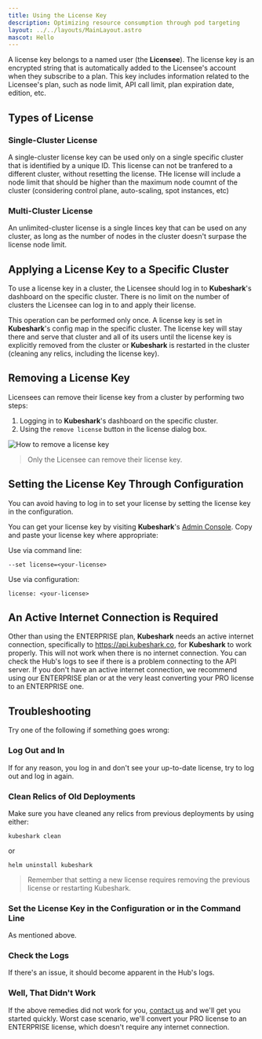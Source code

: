 ```yaml
---
title: Using the License Key  
description: Optimizing resource consumption through pod targeting  
layout: ../../layouts/MainLayout.astro  
mascot: Hello
---
```


A license key belongs to a named user (the **Licensee**). The license key is an encrypted string that is automatically added to the Licensee's account when they subscribe to a plan. This key includes information related to the Licensee's plan, such as node limit, API call limit, plan expiration date, edition, etc.

## Types of License

### Single-Cluster License

A single-cluster license key can be used only on a single specific cluster that is identified by a unique ID. This license can not be tranfered to a different cluster, without resetting the license. 
THe license will include a node limit that should be higher than the maximum node coumnt of the cluster (considering control plane, auto-scaling, spot instances, etc)

### Multi-Cluster License

An unlimited-cluster license is a single linces key that can be used on any cluster, as long as the number of nodes in the cluster doesn't surpase the license node limit.


## Applying a License Key to a Specific Cluster

To use a license key in a cluster, the Licensee should log in to **Kubeshark**'s dashboard on the specific cluster. There is no limit on the number of clusters the Licensee can log in to and apply their license.

This operation can be performed only once. A license key is set in **Kubeshark**'s config map in the specific cluster. The license key will stay there and serve that cluster and all of its users until the license key is explicitly removed from the cluster or **Kubeshark** is restarted in the cluster (cleaning any relics, including the license key).

## Removing a License Key

Licensees can remove their license key from a cluster by performing two steps:
1. Logging in to **Kubeshark**'s dashboard on the specific cluster.
2. Using the `remove license` button in the license dialog box.

![How to remove a license key](/remove_license.png)

> Only the Licensee can remove their license key.

## Setting the License Key Through Configuration

You can avoid having to log in to set your license by setting the license key in the configuration.

You can get your license key by visiting **Kubeshark**'s [Admin Console](https://console.kubeshark.co/). Copy and paste your license key where appropriate:

Use via command line:

```shell
--set license=<your-license>
```

Use via configuration:

```shell
license: <your-license>
```

## An Active Internet Connection is Required

Other than using the ENTERPRISE plan, **Kubeshark** needs an active internet connection, specifically to https://api.kubeshark.co, for **Kubeshark** to work properly. This will not work when there is no internet connection. You can check the Hub's logs to see if there is a problem connecting to the API server. If you don't have an active internet connection, we recommend using our ENTERPRISE plan or at the very least converting your PRO license to an ENTERPRISE one. 

## Troubleshooting

Try one of the following if something goes wrong:

### Log Out and In 

If for any reason, you log in and don't see your up-to-date license, try to log out and log in again.

### Clean Relics of Old Deployments 

Make sure you have cleaned any relics from previous deployments by using either:

```shell
kubeshark clean
```

or 

```shell
helm uninstall kubeshark
```

> Remember that setting a new license requires removing the previous license or restarting Kubeshark.

### Set the License Key in the Configuration or in the Command Line 

As mentioned above.

### Check the Logs 

If there's an issue, it should become apparent in the Hub's logs.

### Well, That Didn't Work

If the above remedies did not work for you, [contact us](https://kubeshark.co/contact-us) and we'll get you started quickly. Worst case scenario, we'll convert your PRO license to an ENTERPRISE license, which doesn't require any internet connection.  